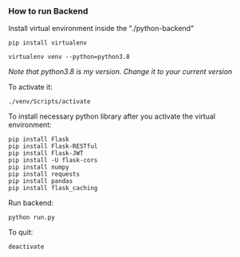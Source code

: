 ### How to run Backend
Install virtual environment inside the "./python-backend"
```shell
pip install virtualenv

virtualenv venv --python=python3.8
```
_Note that python3.8 is my version. Change it to your current version_ <br />

To activate it:
```shell
./venv/Scripts/activate
```
To install necessary python library after you activate the virtual environment:
```shell
pip install Flask
pip install Flask-RESTful
pip install Flask-JWT
pip install -U flask-cors
pip install numpy
pip install requests
pip install pandas
pip install flask_caching
```
Run backend:
```
python run.py
```
To quit:
```
deactivate
```
